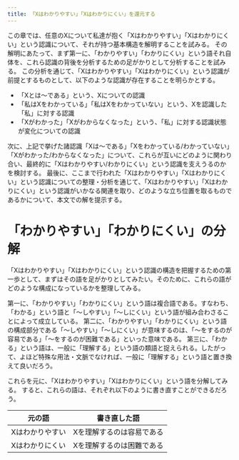 ```yaml
---
title: 「Xはわかりやすい」「Xはわかりにくい」を還元する
---
```


この章では、任意のXについて私達が抱く「Xはわかりやすい」「Xはわかりにくい」という認識について、それが持つ基本構造を解明することを試みる。
その解明にあたって、まず第一に、「わかりやすい」「わかりにくい」という語それ自体を、これら認識の背後を分析するための足がかりとして分析することを試みる。
この分析を通じて、「Xはわかりやすい」「Xはわかりにくい」という認識が前提とするものとして、以下のような認識が存在することを明らかとする。
- 「Xとは〜である」という、Xについての認識
- 「私はXをわかっている」「私はXをわかっていない」という、Xを認識した「私」に対する認識
- 「Xがわかった」「Xがわからなくなった」という、「私」に対する認識状態が変化についての認識

次に、上記で挙げた諸認識「Xは〜である」「Xをわかっている/わかっていない」「Xがわかった/わからなくなった」について、これらが互いにどのように関わり合い、最終的に「Xはわかりやすい/わかりにくい」という認識を支えうるのかを検討する。
最後に、ここまで行われた「Xはわかりやすい」「Xはわかりにくい」という認識についての整理・分析を通じて、「Xはわかりやすい」「Xはわかりにくい」という認識がいかなる関連を取り、どのような立ち位置を取るものであるかについて、本文での解を提示する。

# 「わかりやすい」「わかりにくい」の分解
「Xはわかりやすい」「Xはわかりにくい」という認識の構造を把握するための第一歩として、まずはその語を足がかりとしてみたい。そのために、これらの語がどのような構成になっているかを整理してみる。

第一に、「わかりやすい」「わかりにくい」という語は複合語である。すなわち、「わかる」という語と「〜しやすい」「〜しにくい」という語が組み合わさることによって成立している。
第二に、「わかりやすい」「わかりにくい」という語の構成部分である「〜しやすい」「〜しにくい」が意味するのは、「〜をするのが容易である」「〜をするのが困難である」といった意味である。
第三に、「わかる」という語は、一般に「理解する」という語の類語と捉えられる。したがって、よほど特殊な用法・文脈でなければ、一般に「理解する」という語と置き換えて良いだろう。

これらを元に、「Xはわかりやすい」「Xはわかりにくい」という語を分解してみる。
すると、これらの語は、それぞれ以下のように書き直すことができるだろう。

| 元の語 | 書き直した語 |
| --- | --- |
| Xはわかりやすい | Xを理解するのは容易である |
| Xはわかりにくい | Xを理解するのは困難である |

